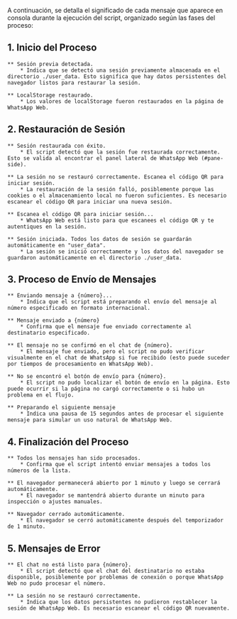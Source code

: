 A continuación, se detalla el significado de cada mensaje que aparece en consola durante la ejecución del script, organizado según las fases del proceso:

## 1. Inicio del Proceso
	** Sesión previa detectada.
		* Indica que se detectó una sesión previamente almacenada en el directorio ./user_data. Esto significa que hay datos persistentes del navegador listos para restaurar la sesión.

	** LocalStorage restaurado.
		* Los valores de localStorage fueron restaurados en la página de WhatsApp Web.


## 2. Restauración de Sesión
	** Sesión restaurada con éxito.
		* El script detectó que la sesión fue restaurada correctamente. Esto se valida al encontrar el panel lateral de WhatsApp Web (#pane-side).

	** La sesión no se restauró correctamente. Escanea el código QR para iniciar sesión.
		* La restauración de la sesión falló, posiblemente porque las cookies o el almacenamiento local no fueron suficientes. Es necesario escanear el código QR para iniciar una nueva sesión.

	** Escanea el código QR para iniciar sesión...
		* WhatsApp Web está listo para que escanees el código QR y te autentiques en la sesión.
		
	** Sesión iniciada. Todos los datos de sesión se guardarán automáticamente en "user_data".
		* La sesión se inició correctamente y los datos del navegador se guardaron automáticamente en el directorio ./user_data.
		
		
## 3. Proceso de Envío de Mensajes
	** Enviando mensaje a {número}...
		* Indica que el script está preparando el envío del mensaje al número especificado en formato internacional.
		
	** Mensaje enviado a {número}
		* Confirma que el mensaje fue enviado correctamente al destinatario especificado.

	** El mensaje no se confirmó en el chat de {número}.
		* El mensaje fue enviado, pero el script no pudo verificar visualmente en el chat de WhatsApp si fue recibido (esto puede suceder por tiempos de procesamiento en WhatsApp Web).

	** No se encontró el botón de envío para {número}.
		* El script no pudo localizar el botón de envío en la página. Esto puede ocurrir si la página no cargó correctamente o si hubo un problema en el flujo.

	** Preparando el siguiente mensaje
		* Indica una pausa de 15 segundos antes de procesar el siguiente mensaje para simular un uso natural de WhatsApp Web.


## 4. Finalización del Proceso
	** Todos los mensajes han sido procesados.
		* Confirma que el script intentó enviar mensajes a todos los números de la lista.

	** El navegador permanecerá abierto por 1 minuto y luego se cerrará automáticamente.
		* El navegador se mantendrá abierto durante un minuto para inspección o ajustes manuales.

	** Navegador cerrado automáticamente.
		* El navegador se cerró automáticamente después del temporizador de 1 minuto.

## 5. Mensajes de Error
	** El chat no está listo para {número}.
		* El script detectó que el chat del destinatario no estaba disponible, posiblemente por problemas de conexión o porque WhatsApp Web no pudo procesar el número.

	** La sesión no se restauró correctamente.
		* Indica que los datos persistentes no pudieron restablecer la sesión de WhatsApp Web. Es necesario escanear el código QR nuevamente.
